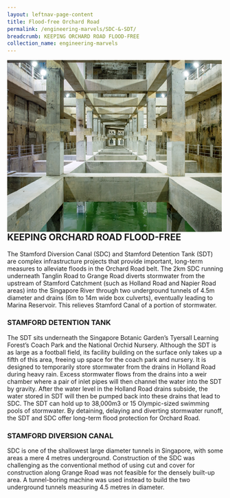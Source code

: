 ```yaml
---
layout: leftnav-page-content
title: Flood-free Orchard Road
permalink: /engineering-marvels/SDC-&-SDT/
breadcrumb: KEEPING ORCHARD ROAD FLOOD-FREE
collection_name: engineering-marvels
---
```


<img src="/images/floodfree.jpg" img align= "left" alt="flood free" style="width:500px;height:400px;"> </br>

## KEEPING ORCHARD ROAD FLOOD-FREE

The Stamford Diversion Canal (SDC) and Stamford Detention Tank (SDT) are complex infrastructure projects that provide important, long-term measures to alleviate floods in the Orchard Road belt. 
The 2km SDC running underneath Tanglin Road to Grange Road diverts stormwater from the upstream of Stamford Catchment (such as Holland Road and Napier Road areas) into the Singapore River through two underground tunnels of 4.5m diameter and drains (6m to 14m wide box culverts), eventually leading to Marina Reservoir. This relieves Stamford Canal of a portion of stormwater.

### STAMFORD DETENTION TANK
The SDT sits underneath the Singapore Botanic Garden’s Tyersall Learning Forest’s Coach Park and the National Orchid Nursery. Although the SDT is as large as a football field, its facility building on the surface only takes up a fifth of this area, freeing up space for the coach park and nursery. It is designed to temporarily store stormwater from the drains in Holland Road during heavy rain. Excess stormwater flows from the drains into a weir chamber where a pair of inlet pipes will then channel the water into the SDT by gravity. After the water level in the Holland Road drains subside, the water stored in SDT will then be pumped back into these drains that lead to SDC. 
The SDT can hold up to 38,000m3 or 15 Olympic-sized swimming pools of stormwater. By detaining, delaying and diverting stormwater runoff, the SDT and SDC offer long-term flood protection for Orchard Road.

### STAMFORD DIVERSION CANAL
SDC is one of the shallowest large diameter tunnels in Singapore, with some areas a mere 4 metres underground. Construction of the SDC was challenging as the conventional method of using cut and cover for construction along Grange Road was not feasible for the densely built-up area. A tunnel-boring machine was used instead to build the two underground tunnels measuring 4.5 metres in diameter.

